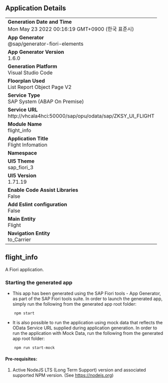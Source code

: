 ## Application Details
|               |
| ------------- |
|**Generation Date and Time**<br>Mon May 23 2022 00:16:19 GMT+0900 (한국 표준시)|
|**App Generator**<br>@sap/generator-fiori-elements|
|**App Generator Version**<br>1.6.0|
|**Generation Platform**<br>Visual Studio Code|
|**Floorplan Used**<br>List Report Object Page V2|
|**Service Type**<br>SAP System (ABAP On Premise)|
|**Service URL**<br>http://vhcala4hci:50000/sap/opu/odata/sap/ZKSY_UI_FLIGHT
|**Module Name**<br>flight_info|
|**Application Title**<br>Flight Infomation|
|**Namespace**<br>|
|**UI5 Theme**<br>sap_fiori_3|
|**UI5 Version**<br>1.71.19|
|**Enable Code Assist Libraries**<br>False|
|**Add Eslint configuration**<br>False|
|**Main Entity**<br>Flight|
|**Navigation Entity**<br>to_Carrier|

## flight_info

A Fiori application.

### Starting the generated app

-   This app has been generated using the SAP Fiori tools - App Generator, as part of the SAP Fiori tools suite.  In order to launch the generated app, simply run the following from the generated app root folder:

```
    npm start
```

- It is also possible to run the application using mock data that reflects the OData Service URL supplied during application generation.  In order to run the application with Mock Data, run the following from the generated app root folder:

```
    npm run start-mock
```

#### Pre-requisites:

1. Active NodeJS LTS (Long Term Support) version and associated supported NPM version.  (See https://nodejs.org)


